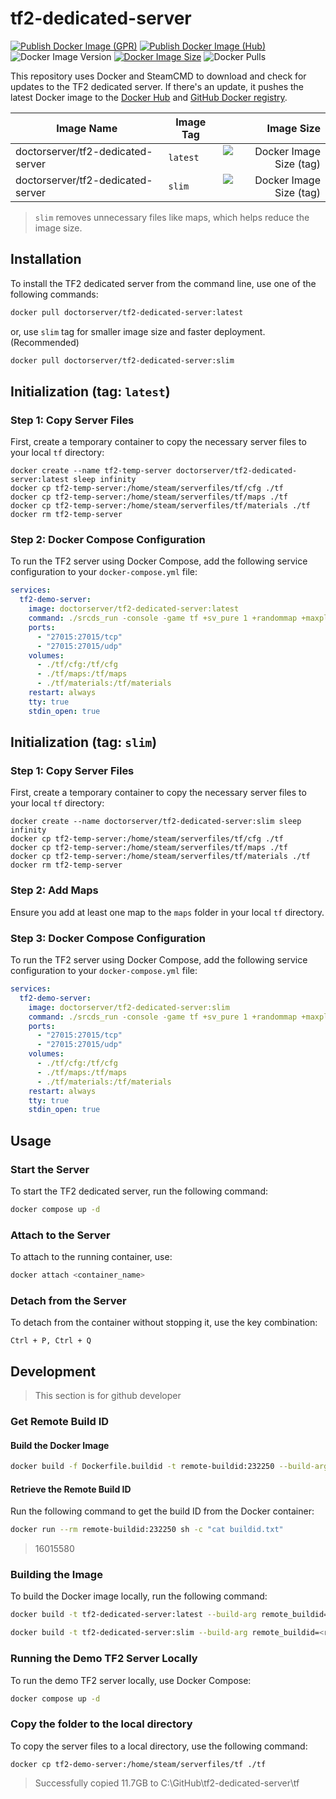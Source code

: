 # tf2-dedicated-server

[![Publish Docker Image (GPR)](https://github.com/doctor-server/tf2-dedicated-server/actions/workflows/docker-publish-gpr.yml/badge.svg?branch=main)](https://github.com/doctor-server/tf2-dedicated-server/actions/workflows/docker-publish-gpr.yml)
[![Publish Docker Image (Hub)](https://github.com/doctor-server/tf2-dedicated-server/actions/workflows/docker-publish-hub.yml/badge.svg)](https://github.com/doctor-server/tf2-dedicated-server/actions/workflows/docker-publish-hub.yml)
![Docker Image Version](https://img.shields.io/docker/v/doctorserver/tf2-dedicated-server)
[![Docker Image Size](https://img.shields.io/docker/image-size/doctorserver/tf2-dedicated-server)](https://hub.docker.com/repository/docker/doctorserver/tf2-dedicated-server/general)
![Docker Pulls](https://img.shields.io/docker/pulls/doctorserver/tf2-dedicated-server)

This repository uses Docker and SteamCMD to download and check for updates to the TF2 dedicated server.
If there's an update, it pushes the latest Docker image to the [Docker Hub](https://hub.docker.com/repository/docker/doctorserver/tf2-dedicated-server)
and [GitHub Docker registry](https://github.com/doctor-server/tf2-dedicated-server/pkgs/container/tf2-dedicated-server).

| Image Name                                 | Image Tag | Image Size  |
|--------------------------------------------|-----------|------------:|
| doctorserver/tf2-dedicated-server          | `latest`  | ![Docker Image Size (tag)](https://img.shields.io/docker/image-size/doctorserver/tf2-dedicated-server/latest) |
| doctorserver/tf2-dedicated-server          | `slim`    | ![Docker Image Size (tag)](https://img.shields.io/docker/image-size/doctorserver/tf2-dedicated-server/slim) |

> `slim` removes unnecessary files like maps, which helps reduce the image size.

## Installation

To install the TF2 dedicated server from the command line, use one of the following commands:

```sh
docker pull doctorserver/tf2-dedicated-server:latest
```

or, use `slim` tag for smaller image size and faster deployment. (Recommended)

```sh
docker pull doctorserver/tf2-dedicated-server:slim
```

## Initialization (tag: `latest`)

### Step 1: Copy Server Files

First, create a temporary container to copy the necessary server files to your local `tf` directory:

```
docker create --name tf2-temp-server doctorserver/tf2-dedicated-server:latest sleep infinity
docker cp tf2-temp-server:/home/steam/serverfiles/tf/cfg ./tf
docker cp tf2-temp-server:/home/steam/serverfiles/tf/maps ./tf
docker cp tf2-temp-server:/home/steam/serverfiles/tf/materials ./tf
docker rm tf2-temp-server
```

### Step 2: Docker Compose Configuration

To run the TF2 server using Docker Compose, add the following service configuration to your `docker-compose.yml` file:

```yml
services:
  tf2-demo-server:
    image: doctorserver/tf2-dedicated-server:latest
    command: ./srcds_run -console -game tf +sv_pure 1 +randommap +maxplayers 24
    ports:
      - "27015:27015/tcp"
      - "27015:27015/udp"
    volumes:
      - ./tf/cfg:/tf/cfg
      - ./tf/maps:/tf/maps
      - ./tf/materials:/tf/materials
    restart: always
    tty: true
    stdin_open: true
```

## Initialization (tag: `slim`)

### Step 1: Copy Server Files

First, create a temporary container to copy the necessary server files to your local `tf` directory:

```
docker create --name doctorserver/tf2-dedicated-server:slim sleep infinity
docker cp tf2-temp-server:/home/steam/serverfiles/tf/cfg ./tf
docker cp tf2-temp-server:/home/steam/serverfiles/tf/maps ./tf
docker cp tf2-temp-server:/home/steam/serverfiles/tf/materials ./tf
docker rm tf2-temp-server
```

### Step 2: Add Maps

Ensure you add at least one map to the `maps` folder in your local `tf` directory.

### Step 3: Docker Compose Configuration

To run the TF2 server using Docker Compose, add the following service configuration to your `docker-compose.yml` file:

```yml
services:
  tf2-demo-server:
    image: doctorserver/tf2-dedicated-server:slim
    command: ./srcds_run -console -game tf +sv_pure 1 +randommap +maxplayers 24
    ports:
      - "27015:27015/tcp"
      - "27015:27015/udp"
    volumes:
      - ./tf/cfg:/tf/cfg
      - ./tf/maps:/tf/maps
      - ./tf/materials:/tf/materials
    restart: always
    tty: true
    stdin_open: true
```

## Usage

### Start the Server
To start the TF2 dedicated server, run the following command:
```sh
docker compose up -d
```

### Attach to the Server
To attach to the running container, use:
```sh
docker attach <container_name>
```

### Detach from the Server
To detach from the container without stopping it, use the key combination:
```
Ctrl + P, Ctrl + Q
```

## Development

> This section is for github developer

### Get Remote Build ID

#### Build the Docker Image

```sh
docker build -f Dockerfile.buildid -t remote-buildid:232250 --build-arg APP_ID=232250 .
```

#### Retrieve the Remote Build ID

Run the following command to get the build ID from the Docker container:

```sh
docker run --rm remote-buildid:232250 sh -c "cat buildid.txt"
```

> 16015580

### Building the Image

To build the Docker image locally, run the following command:

```sh
docker build -t tf2-dedicated-server:latest --build-arg remote_buildid=<remote_buildid> --build-arg tag=latest .
```

```sh
docker build -t tf2-dedicated-server:slim --build-arg remote_buildid=<remote_buildid> --build-arg tag=slim .
```

### Running the Demo TF2 Server Locally

To run the demo TF2 server locally, use Docker Compose:

```sh
docker compose up -d
```

### Copy the folder to the local directory

To copy the server files to a local directory, use the following command:

```
docker cp tf2-demo-server:/home/steam/serverfiles/tf ./tf
```

> Successfully copied 11.7GB to C:\GitHub\tf2-dedicated-server\tf
